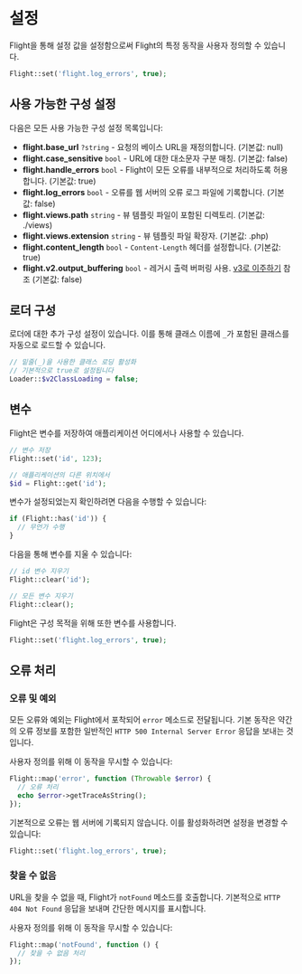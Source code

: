 # 설정

Flight을 통해 설정 값을 설정함으로써 Flight의 특정 동작을 사용자 정의할 수 있습니다.

```php
Flight::set('flight.log_errors', true);
```

## 사용 가능한 구성 설정

다음은 모든 사용 가능한 구성 설정 목록입니다:

- **flight.base_url** `?string` - 요청의 베이스 URL을 재정의합니다. (기본값: null)
- **flight.case_sensitive** `bool` - URL에 대한 대소문자 구분 매칭. (기본값: false)
- **flight.handle_errors** `bool` - Flight이 모든 오류를 내부적으로 처리하도록 허용합니다. (기본값: true)
- **flight.log_errors** `bool` - 오류를 웹 서버의 오류 로그 파일에 기록합니다. (기본값: false)
- **flight.views.path** `string` - 뷰 템플릿 파일이 포함된 디렉토리. (기본값: ./views)
- **flight.views.extension** `string` - 뷰 템플릿 파일 확장자. (기본값: .php)
- **flight.content_length** `bool` - `Content-Length` 헤더를 설정합니다. (기본값: true)
- **flight.v2.output_buffering** `bool` - 레거시 출력 버퍼링 사용. [v3로 이주하기](migrating-to-v3) 참조 (기본값: false)

## 로더 구성

로더에 대한 추가 구성 설정이 있습니다. 이를 통해 클래스 이름에 `_`가 포함된 클래스를 자동으로 로드할 수 있습니다.

```php
// 밑줄(_)을 사용한 클래스 로딩 활성화
// 기본적으로 true로 설정됩니다
Loader::$v2ClassLoading = false;
```

## 변수

Flight은 변수를 저장하여 애플리케이션 어디에서나 사용할 수 있습니다.

```php
// 변수 저장
Flight::set('id', 123);

// 애플리케이션의 다른 위치에서
$id = Flight::get('id');
```

변수가 설정되었는지 확인하려면 다음을 수행할 수 있습니다:

```php
if (Flight::has('id')) {
  // 무언가 수행
}
```

다음을 통해 변수를 지울 수 있습니다:

```php
// id 변수 지우기
Flight::clear('id');

// 모든 변수 지우기
Flight::clear();
```

Flight은 구성 목적을 위해 또한 변수를 사용합니다.

```php
Flight::set('flight.log_errors', true);
```

## 오류 처리

### 오류 및 예외

모든 오류와 예외는 Flight에서 포착되어 `error` 메소드로 전달됩니다.
기본 동작은 약간의 오류 정보를 포함한 일반적인 `HTTP 500 Internal Server Error` 응답을 보내는 것입니다.

사용자 정의를 위해 이 동작을 무시할 수 있습니다:

```php
Flight::map('error', function (Throwable $error) {
  // 오류 처리
  echo $error->getTraceAsString();
});
```

기본적으로 오류는 웹 서버에 기록되지 않습니다. 이를 활성화하려면
설정을 변경할 수 있습니다:

```php
Flight::set('flight.log_errors', true);
```

### 찾을 수 없음

URL을 찾을 수 없을 때, Flight가 `notFound` 메소드를 호출합니다. 기본적으로
`HTTP 404 Not Found` 응답을 보내며 간단한 메시지를 표시합니다.

사용자 정의를 위해 이 동작을 무시할 수 있습니다:

```php
Flight::map('notFound', function () {
  // 찾을 수 없음 처리
});
```